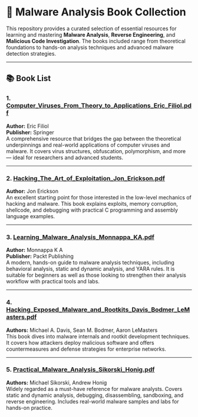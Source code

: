 # 🐛 Malware Analysis Book Collection

This repository provides a curated selection of essential resources for learning and mastering **Malware Analysis**, **Reverse Engineering**, and **Malicious Code Investigation**. The books included range from theoretical foundations to hands-on analysis techniques and advanced malware detection strategies.

---

## 📚 Book List

### 1. [Computer_Viruses_From_Theory_to_Applications_Eric_Filiol.pdf](#)
**Author:** Eric Filiol  
**Publisher:** Springer  
A comprehensive resource that bridges the gap between the theoretical underpinnings and real-world applications of computer viruses and malware. It covers virus structures, obfuscation, polymorphism, and more — ideal for researchers and advanced students.

---

### 2. [Hacking_The_Art_of_Exploitation_Jon_Erickson.pdf](#)
**Author:** Jon Erickson  
An excellent starting point for those interested in the low-level mechanics of hacking and malware. This book explains exploits, memory corruption, shellcode, and debugging with practical C programming and assembly language examples.

---

### 3. [Learning_Malware_Analysis_Monnappa_KA.pdf](#)
**Author:** Monnappa K A  
**Publisher:** Packt Publishing  
A modern, hands-on guide to malware analysis techniques, including behavioral analysis, static and dynamic analysis, and YARA rules. It is suitable for beginners as well as those looking to strengthen their analysis workflow with practical tools and labs.

---

### 4. [Hacking_Exposed_Malware_and_Rootkits_Davis_Bodmer_LeMasters.pdf](#)
**Authors:** Michael A. Davis, Sean M. Bodmer, Aaron LeMasters  
This book dives into malware internals and rootkit development techniques. It covers how attackers deploy malicious software and offers countermeasures and defense strategies for enterprise networks.

---

### 5. [Practical_Malware_Analysis_Sikorski_Honig.pdf](#)
**Authors:** Michael Sikorski, Andrew Honig  
Widely regarded as a must-have reference for malware analysts. Covers static and dynamic analysis, debugging, disassembling, sandboxing, and reverse engineering. Includes real-world malware samples and labs for hands-on practice.


